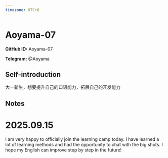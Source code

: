 ```yaml
---
timezone: UTC+8
---
```


# Aoyama-07

**GitHub ID:** Aoyama-07

**Telegram:** @Aoyama

## Self-introduction

大一新生，想要提升自己的口语能力，拓展自己的开发能力

## Notes
<!-- Content_START -->
# 2025.09.15
<!-- DAILY_CHECKIN_2025-09-15_START -->
I am very happy to officially join the learning camp today. I have learned a lot of learning methods and had the opportunity to chat with the big shots. I hope my English can improve step by step in the future!
<!-- DAILY_CHECKIN_2025-09-15_END -->
<!-- Content_END -->
